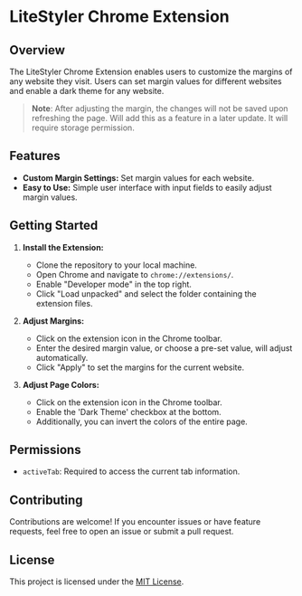 # LiteStyler Chrome Extension

## Overview

The LiteStyler Chrome Extension enables users to customize the margins of any website they visit. Users can set margin values for different websites and enable a dark theme for any website.

>**Note**: After adjusting the margin, the changes will not be saved upon refreshing the page. Will add this as a feature in a later update. It will require storage permission.

## Features

- **Custom Margin Settings:** Set margin values for each website.
- **Easy to Use:** Simple user interface with input fields to easily adjust margin values.

## Getting Started

1. **Install the Extension:**
   - Clone the repository to your local machine.
   - Open Chrome and navigate to `chrome://extensions/`.
   - Enable "Developer mode" in the top right.
   - Click "Load unpacked" and select the folder containing the extension files.

2. **Adjust Margins:**
   - Click on the extension icon in the Chrome toolbar.
   - Enter the desired margin value, or choose a pre-set value, will adjust automatically.
   - Click "Apply" to set the margins for the current website.

3. **Adjust Page Colors:**
   - Click on the extension icon in the Chrome toolbar.
   - Enable the 'Dark Theme' checkbox at the bottom.
   - Additionally, you can invert the colors of the entire page.

## Permissions

- `activeTab`: Required to access the current tab information.

## Contributing

Contributions are welcome! If you encounter issues or have feature requests, feel free to open an issue or submit a pull request.

## License

This project is licensed under the [MIT License](LICENSE).